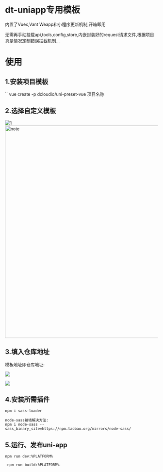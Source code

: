 # dt-uniapp专用模板

内置了Vuex,Vant Weapp和小程序更新机制,开箱即用

无需再手动挂载api,tools,config,store,内嵌封装好的request请求文件,根据项目真是情况定制错误拦截机制...

# 使用

## 1.安装项目模板

`` vue create -p dcloudio/uni-preset-vue 项目名称

## 2.选择自定义模板

![1](https://yanxuan.nosdn.127.net/2a8f418e2e5633228a739a58eef77cd7.png)
<img src="https://yanxuan.nosdn.127.net/2a8f418e2e5633228a739a58eef77cd7.png" width="700" alt="note"/>

## 3.填入仓库地址

模板地址即仓库地址:

![](https://yanxuan.nosdn.127.net/46ea1808bbeff69a0f9fe601b878287c.png)

![](https://yanxuan.nosdn.127.net/f2322eb9f87d15eb41afc2bfcb4dffca.png)

## 4.安装所需插件

```npm i sass-loader ```

```
node-sass被墙解决方法:
npm i node-sass --sass_binary_site=https://npm.taobao.org/mirrors/node-sass/
```

## 5.运行、发布uni-app

``npm run dev:%PLATFORM%``

`` npm run build:%PLATFORM%``

